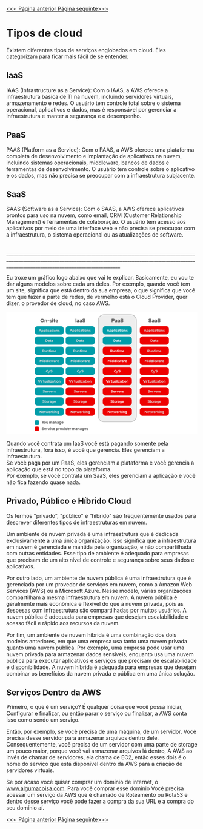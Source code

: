 <a href="../README.md" target="_self"  rel="prev"> <<< Página anterior </a> <a href="#" target="_self"  rel="prev"> Página seguinte>>> </a>



# Tipos de cloud 

Existem diferentes tipos de serviços englobados em cloud. Eles categorizam para ficar mais fácil de se entender.

## IaaS

IAAS (Infrastructure as a Service): Com o IAAS, a AWS oferece a infraestrutura básica de TI na nuvem, incluindo servidores virtuais, armazenamento e redes. O usuário tem controle total sobre o sistema operacional, aplicativos e dados, mas é responsável por gerenciar a infraestrutura e manter a segurança e o desempenho.

## PaaS

PAAS (Platform as a Service): Com o PAAS, a AWS oferece uma plataforma completa de desenvolvimento e implantação de aplicativos na nuvem, incluindo sistemas operacionais, middleware, bancos de dados e ferramentas de desenvolvimento. O usuário tem controle sobre o aplicativo e os dados, mas não precisa se preocupar com a infraestrutura subjacente.

## SaaS

SAAS (Software as a Service): Com o SAAS, a AWS oferece aplicativos prontos para uso na nuvem, como email, CRM (Customer Relationship Management) e ferramentas de colaboração. O usuário tem acesso aos aplicativos por meio de uma interface web e não precisa se preocupar com a infraestrutura, o sistema operacional ou as atualizações de software.

<br>
___________________________________________________________________________________________________________________________________________________________________________________________________________
<br>

Eu troxe  um gráfico logo abaixo que vai te explicar. Basicamente, eu vou te dar alguns modelos sobre cada um deles.
Por exemplo, quando você tem um site, significa que está dentro da sua empresa, o que significa que você tem que fazer a parte de redes, de vermelho está o Cloud Provider, quer dizer, o provedor de cloud, no caso AWS.

<img src= "imagens/cn.png" width="600px"/>

Quando você contrata um IaaS você está pagando somente pela infraestrutura, fora isso, é você que gerencia. Eles gerenciam a infraestrutura. <br> 
Se você paga por um PaaS, eles gerenciam a plataforma e você gerencia a aplicação que está no topo da plataforma. <br>
Por exemplo, se você contrata um SaaS, eles gerenciam a aplicação e você não fica fazendo quase nada. <br>

## Privado, Público e Híbrido Cloud

Os termos "privado", "público" e "híbrido" são frequentemente usados para descrever diferentes tipos de infraestruturas em nuvem.

Um ambiente de nuvem privada é uma infraestrutura que é dedicada exclusivamente a uma única organização. Isso significa que a infraestrutura em nuvem é gerenciada e mantida pela organização, e não compartilhada com outras entidades. Esse tipo de ambiente é adequado para empresas que precisam de um alto nível de controle e segurança sobre seus dados e aplicativos.

Por outro lado, um ambiente de nuvem pública é uma infraestrutura que é gerenciada por um provedor de serviços em nuvem, como a Amazon Web Services (AWS) ou a Microsoft Azure. Nesse modelo, várias organizações compartilham a mesma infraestrutura em nuvem. A nuvem pública é geralmente mais econômica e flexível do que a nuvem privada, pois as despesas com infraestrutura são compartilhadas por muitos usuários. A nuvem pública é adequada para empresas que desejam escalabilidade e acesso fácil e rápido aos recursos da nuvem.

Por fim, um ambiente de nuvem híbrida é uma combinação dos dois modelos anteriores, em que uma empresa usa tanto uma nuvem privada quanto uma nuvem pública. Por exemplo, uma empresa pode usar uma nuvem privada para armazenar dados sensíveis, enquanto usa uma nuvem pública para executar aplicativos e serviços que precisam de escalabilidade e disponibilidade. A nuvem híbrida é adequada para empresas que desejam combinar os benefícios da nuvem privada e pública em uma única solução.


## Serviços Dentro da AWS


Primeiro, o que é um serviço? É qualquer coisa que você possa iniciar, Configurar e finalizar, ou então parar o serviço ou finalizar, a AWS conta isso como sendo um serviço.

Então, por exemplo, se você precisa de uma máquina, de um servidor. Você precisa desse servidor para armazenar arquivos dentro dele. Consequentemente, você precisa de um servidor com uma parte de storage um pouco maior, porque você vai armazenar arquivos lá dentro, A AWS ao invés de chamar de servidores, ela chama de EC2, então esses dois é o nome do serviço que está disponível dentro da AWS para a criação de servidores virtuais.

Se por acaso você quiser comprar um domínio de internet, o www.algumacoisa.com. Para você comprar esse domínio Você precisa acessar um serviço da AWS que é chamado de Roteamento ou Rota53 e dentro desse serviço você pode fazer a compra da sua URL e a compra do seu domínio aí.







<a href="../README.md" target="_self"  rel="prev"> <<< Página anterior </a> <a href="#" target="_self"  rel="prev"> Página seguinte>>> </a>




